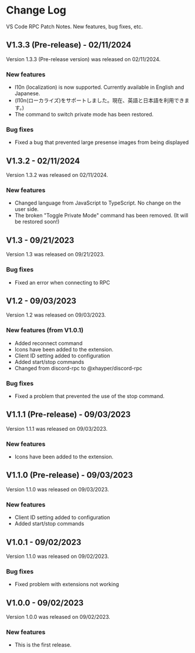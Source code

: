 # Change Log
VS Code RPC Patch Notes. New features, bug fixes, etc.

## V1.3.3 (Pre-release) - 02/11/2024
Version 1.3.3 (Pre-release version) was released on 02/11/2024.

### New features
- l10n (localization) is now supported. Currently available in English and Japanese.
 - (l10n(ローカライズ)をサポートしました。現在、英語と日本語を利用できます。)
- The command to switch private mode has been restored.

### Bug fixes
- Fixed a bug that prevented large presense images from being displayed

## V1.3.2 - 02/11/2024
Version 1.3.2 was released on 02/11/2024.

### New features
- Changed language from JavaScript to TypeScript. No change on the user side.
- The broken "Toggle Private Mode" command has been removed. (It will be restored soon!)

## V1.3 - 09/21/2023
Version 1.3 was released on 09/21/2023.

### Bug fixes
- Fixed an error when connecting to RPC
## V1.2 - 09/03/2023
Version 1.2 was released on 09/03/2023.

### New features (from V1.0.1)
- Added reconnect command
- Icons have been added to the extension.
- Client ID setting added to configuration
- Added start/stop commands
- Changed from discord-rpc to @xhayper/discord-rpc
### Bug fixes
- Fixed a problem that prevented the use of the stop command.
## V1.1.1 (Pre-release) - 09/03/2023
Version 1.1.1 was released on 09/03/2023.

### New features
- Icons have been added to the extension.
## V1.1.0 (Pre-release) - 09/03/2023
Version 1.1.0 was released on 09/03/2023.

### New features
- Client ID setting added to configuration
- Added start/stop commands
## V1.0.1 - 09/02/2023
Version 1.1.0 was released on 09/02/2023.

### Bug fixes
- Fixed problem with extensions not working
## V1.0.0 - 09/02/2023
Version 1.0.0 was released on 09/02/2023.

### New features
- This is the first release.